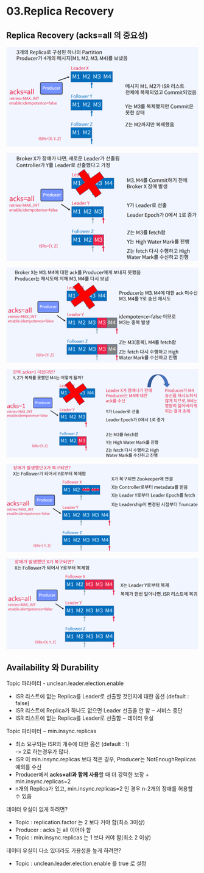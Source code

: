 # 03.Replica Recovery

## Replica Recovery (acks=all 의 중요성)

![](<../../../../.gitbook/assets/image (12).png>)

![](<../../../../.gitbook/assets/image (15) (1).png>)

![](<../../../../.gitbook/assets/image (4) (1) (1).png>)

![](<../../../../.gitbook/assets/image (25) (1).png>)

![](<../../../../.gitbook/assets/image (13) (1).png>)

![](<../../../../.gitbook/assets/image (10) (1).png>)

## Availability 와 Durability

Topic 파라미터 - unclean.leader.election.enable

* ISR 리스트에 없는 Replica를 Leader로 선출할 것인지에 대한 옵션 (default : false)
* ISR 리스트에 Replica가 하나도 없으면 Leader 선출을 안 함 ‒ 서비스 중단
* ISR 리스트에 없는 Replica를 Leader로 선출함 ‒ 데이터 유실

Topic 파라미터 ‒ min.insync.replicas

* 최소 요구되는 ISR의 개수에 대한 옵션 (default : 1)\
  \-> 2로 하는경우가 많다.&#x20;
* ISR 이 min.insync.replicas 보다 적은 경우, Producer는 NotEnoughReplicas 예외를 수신
* Producer에서 **acks=all과 함께 사용**할 때 더 강력한 보장 + min.insync.replicas=2
* n개의 Replica가 있고, min.insync.replicas=2 인 경우 n-2개의 장애를 허용할 수 있음

데이터 유실이 없게 하려면?

* Topic : replication.factor 는 2 보다 커야 함(최소 3이상)
* Producer : acks 는 all 이어야 함
* Topic : min.insync.replicas 는 1 보다 커야 함(최소 2 이상)

데이터 유실이 다소 있더라도 가용성을 높게 하려면?

* Topic : unclean.leader.election.enable 를 true 로 설정
